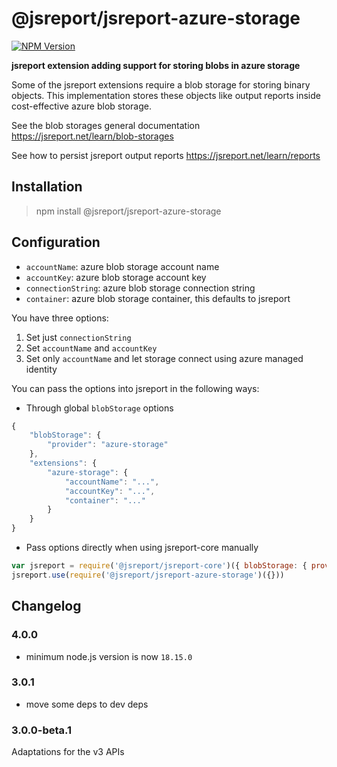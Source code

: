 
# @jsreport/jsreport-azure-storage
[![NPM Version](http://img.shields.io/npm/v/@jsreport/jsreport-azure-storage.svg?style=flat-square)](https://npmjs.com/package/@jsreport/jsreport-azure-storage)

**jsreport extension adding support for storing blobs in azure storage**

Some of the jsreport extensions require a blob storage for storing binary objects. This implementation stores these objects like output reports inside cost-effective azure blob storage.

See the blob storages general documentation
https://jsreport.net/learn/blob-storages

See how to persist jsreport output reports
https://jsreport.net/learn/reports

## Installation

> npm install @jsreport/jsreport-azure-storage

## Configuration

- `accountName`:  azure blob storage account name
- `accountKey`:  azure blob storage account key
- `connectionString`: azure blob storage connection string
- `container`: azure blob storage container, this defaults to jsreport

You have three options:
1. Set just `connectionString`
2. Set `accountName` and `accountKey`
3. Set only `accountName` and let storage connect using azure managed identity

You can pass the options into jsreport in the following ways:

- Through global `blobStorage` options
```js
{
	"blobStorage": {
		"provider": "azure-storage"
	},
	"extensions": {
		"azure-storage": {
			"accountName": "...",
			"accountKey": "...",
			"container": "..."
		}
	}
}
```

- Pass options directly when using jsreport-core manually
```js
var jsreport = require('@jsreport/jsreport-core')({ blobStorage: { provider: 'azure-storage' } })
jsreport.use(require('@jsreport/jsreport-azure-storage')({}))
```

## Changelog

### 4.0.0

- minimum node.js version is now `18.15.0`

### 3.0.1

- move some deps to dev deps

### 3.0.0-beta.1

Adaptations for the v3 APIs
